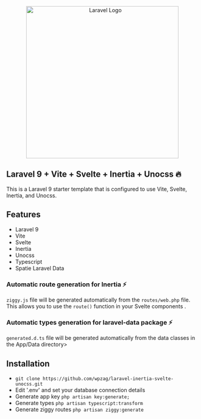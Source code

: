 <p align="center"><a href="https://laravel.com" target="_blank"><img src="https://raw.githubusercontent.com/laravel/art/master/logo-lockup/5%20SVG/2%20CMYK/1%20Full%20Color/laravel-logolockup-cmyk-red.svg" width="400" alt="Laravel Logo"></a></p>

## Laravel 9 + Vite + Svelte + Inertia + Unocss 🔥

This is a Laravel 9 starter template that is configured to use Vite, Svelte, Inertia, and Unocss.

## Features

- Laravel 9
- Vite
- Svelte
- Inertia
- Unocss
- Typescript
- Spatie Laravel Data

### Automatic route generation for Inertia ⚡

`ziggy.js` file will be generated automatically from the `routes/web.php` file. This allows you to use the `route()`
function in your Svelte components .

### Automatic types generation for laravel-data package ⚡

`generated.d.ts` file will be generated automatically from the data classes in the App/Data directory>

## Installation

- `git clone https://github.com/wpzag/laravel-inertia-svelte-unocss.git`
- Edit '.env' and set your database connection details
- Generate app key `php artisan key:generate;`
- Generate types `php artisan typescript:transform`
- Generate ziggy routes `php artisan ziggy:generate`

